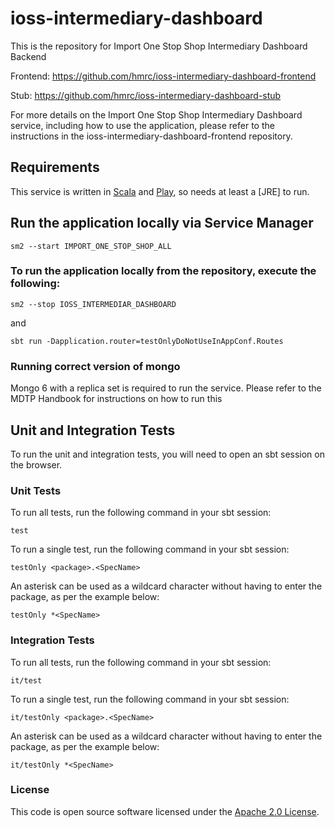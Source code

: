 
# ioss-intermediary-dashboard

This is the repository for Import One Stop Shop Intermediary Dashboard Backend

Frontend: https://github.com/hmrc/ioss-intermediary-dashboard-frontend

Stub: https://github.com/hmrc/ioss-intermediary-dashboard-stub

For more details on the Import One Stop Shop Intermediary Dashboard service, including how to use the application, please refer to the instructions in the ioss-intermediary-dashboard-frontend repository.

Requirements
------------

This service is written in [Scala](http://www.scala-lang.org/) and [Play](http://playframework.com/), so needs at least a [JRE] to run.

## Run the application locally via Service Manager

```
sm2 --start IMPORT_ONE_STOP_SHOP_ALL
```

### To run the application locally from the repository, execute the following:
```
sm2 --stop IOSS_INTERMEDIAR_DASHBOARD
```
and
```
sbt run -Dapplication.router=testOnlyDoNotUseInAppConf.Routes
```

### Running correct version of mongo
Mongo 6 with a replica set is required to run the service. Please refer to the MDTP Handbook for instructions on how to run this

Unit and Integration Tests
------------

To run the unit and integration tests, you will need to open an sbt session on the browser.

### Unit Tests

To run all tests, run the following command in your sbt session:
```
test
```

To run a single test, run the following command in your sbt session:
```
testOnly <package>.<SpecName>
```

An asterisk can be used as a wildcard character without having to enter the package, as per the example below:
```
testOnly *<SpecName>
```

### Integration Tests

To run all tests, run the following command in your sbt session:
```
it/test
```

To run a single test, run the following command in your sbt session:
```
it/testOnly <package>.<SpecName>
```

An asterisk can be used as a wildcard character without having to enter the package, as per the example below:
```
it/testOnly *<SpecName>
```

### License

This code is open source software licensed under the [Apache 2.0 License]("http://www.apache.org/licenses/LICENSE-2.0.html").